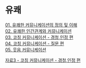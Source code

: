 # 유쾌

[01. 유쾌한 커뮤니케이션의 정의 및 이해](https://critbear.github.io/study/source/01.html) <br>
[02. 유쾌한 인간관계와 커뮤니케이션](https://critbear.github.io/study/source/02.html) <br>
[03. 코칭 커뮤니케이션 - 경청,인정 편](https://critbear.github.io/study/source/03.html) <br>
[04. 코칭 커뮤니케이션 - 질문 편](https://critbear.github.io/study/source/04.html) <br>
[05. 웃음 커뮤니케이션](https://critbear.github.io/study/source/05.html) <br>

[자료3 - 코칭 커뮤니케이션 - 경청,인정 편](https://critbear.github.io/study/source/note03.html) <br>
